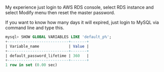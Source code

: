 My experience just login to AWS RDS console, select RDS instance and select Modify menu then reset the master password.

If you want to know how many days it will expired, just login to MySQL via command line and type this.

```sql
mysql> SHOW GLOBAL VARIABLES LIKE 'default_p%';
+---------------------------+-------+
| Variable_name             | Value |
+---------------------------+-------+
| default_password_lifetime | 360   |
+---------------------------+-------+
1 row in set (0.00 sec)
```
